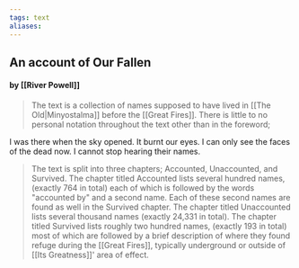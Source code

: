 ```yaml
---
tags: text
aliases:
---
```


## An account of Our Fallen
#### by [[River Powell]]

> The text is a collection of names supposed to have lived in [[The Old|Minyostalma]] before the [[Great Fires]]. There is little to no personal notation throughout the text other than in the foreword;

I was there when the sky opened. It burnt our eyes. I can only see the faces of the dead now. I cannot stop hearing their names.

> The text is split into three chapters; Accounted, Unaccounted, and Survived.
> The chapter titled Accounted lists several hundred names, (exactly 764 in total) each of which is followed by the words "accounted by" and a second name. Each of these second names are found as well in the Survived chapter.
> The chapter titled Unaccounted lists several thousand names (exactly 24,331 in total).
> The chapter titled Survived lists roughly two hundred names, (exactly 193 in total) most of which are followed by a brief description of where they found refuge during the [[Great Fires]], typically underground or outside of [[Its Greatness]]' area of effect.

